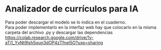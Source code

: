 # Analizador de currículos para IA
  
Para poder descargar el modelo se lo indica en el cuaderno.  
Para poder implementarlo en la interfaz web hay que colocarlo en la misma carpeta del archivo .py y descargar las dependencias  
https://colab.research.google.com/drive/1v-aTi1_YvNt9Ish5qun3dOP4zTfnel5O?usp=sharing
